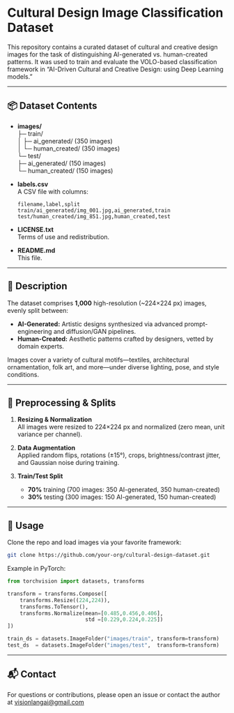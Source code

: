 # Cultural Design Image Classification Dataset

This repository contains a curated dataset of cultural and creative design images for the task of distinguishing AI-generated vs. human-created patterns. It was used to train and evaluate the VOLO-based classification framework in “AI-Driven Cultural and Creative Design: using Deep Learning models.”

---

## 📦 Dataset Contents

- **images/**  
  ├─ train/  
  │   ├─ ai_generated/ (350 images)  
  │   └─ human_created/ (350 images)  
  └─ test/  
      ├─ ai_generated/ (150 images)  
      └─ human_created/ (150 images)  

- **labels.csv**  
  A CSV file with columns:  
  ```csv
  filename,label,split
  train/ai_generated/img_001.jpg,ai_generated,train
  test/human_created/img_851.jpg,human_created,test
  ```

- **LICENSE.txt**  
  Terms of use and redistribution.

- **README.md**  
  This file.

---

## 📖 Description

The dataset comprises **1,000** high-resolution (~224×224 px) images, evenly split between:

- **AI-Generated:** Artistic designs synthesized via advanced prompt-engineering and diffusion/GAN pipelines.
- **Human-Created:** Aesthetic patterns crafted by designers, vetted by domain experts.

Images cover a variety of cultural motifs—textiles, architectural ornamentation, folk art, and more—under diverse lighting, pose, and style conditions.

---

## 🔄 Preprocessing & Splits

1. **Resizing & Normalization**  
   All images were resized to 224×224 px and normalized (zero mean, unit variance per channel).

2. **Data Augmentation**  
   Applied random flips, rotations (±15°), crops, brightness/contrast jitter, and Gaussian noise during training.

3. **Train/Test Split**  
   - **70%** training (700 images: 350 AI-generated, 350 human-created)  
   - **30%** testing  (300 images: 150 AI-generated, 150 human-created)

---

## 🚀 Usage

Clone the repo and load images via your favorite framework:

```bash
git clone https://github.com/your-org/cultural-design-dataset.git
```

Example in PyTorch:

```python
from torchvision import datasets, transforms

transform = transforms.Compose([
    transforms.Resize((224,224)),
    transforms.ToTensor(),
    transforms.Normalize(mean=[0.485,0.456,0.406],
                         std =[0.229,0.224,0.225])
])

train_ds = datasets.ImageFolder("images/train", transform=transform)
test_ds  = datasets.ImageFolder("images/test",  transform=transform)
```

---

## 📬 Contact

For questions or contributions, please open an issue or contact the author at visionlangai@gmail.com
